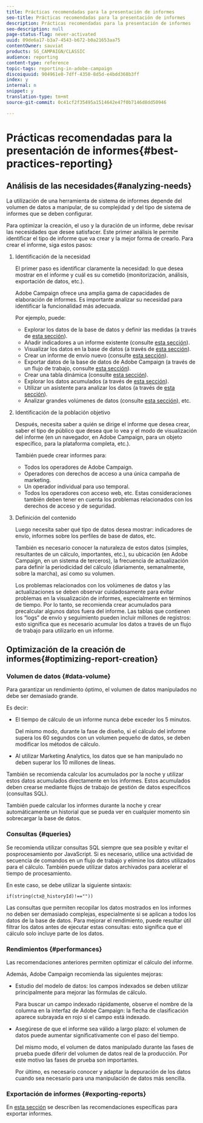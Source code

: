 ```yaml
---
title: Prácticas recomendadas para la presentación de informes
seo-title: Prácticas recomendadas para la presentación de informes
description: Prácticas recomendadas para la presentación de informes
seo-description: null
page-status-flag: never-activated
uuid: 09de6a17-b3a7-4543-b672-b0a21653aa75
contentOwner: sauviat
products: SG_CAMPAIGN/CLASSIC
audience: reporting
content-type: reference
topic-tags: reporting-in-adobe-campaign
discoiquuid: 904961e0-7dff-4350-8d5d-e4bdd368b3ff
index: y
internal: n
snippet: y
translation-type: tm+mt
source-git-commit: 0c41cf2f35495a1514642e47f0b7146d8dd50946

---
```



# Prácticas recomendadas para la presentación de informes{#best-practices-reporting}

## Análisis de las necesidades{#analyzing-needs}

La utilización de una herramienta de sistema de informes depende del volumen de datos a manipular, de su complejidad y del tipo de sistema de informes que se deben configurar.

Para optimizar la creación, el uso y la duración de un informe, debe revisar las necesidades que desee satisfacer. Este primer análisis le permite identificar el tipo de informe que va crear y la mejor forma de crearlo. Para crear el informe, siga estos pasos:

1. Identificación de la necesidad

   El primer paso es identificar claramente la necesidad: lo que desea mostrar en el informe y cuál es su cometido (monitorización, análisis, exportación de datos, etc.).

   Adobe Campaign ofrece una amplia gama de capacidades de elaboración de informes. Es importante analizar su necesidad para identificar la funcionalidad más adecuada.

   Por ejemplo, puede:

   * Explorar los datos de la base de datos y definir las medidas (a través de [esta sección](../../reporting/using/about-cubes.md)).
   * Añadir indicadores a un informe existente (consulte [esta sección](../../reporting/using/about-reports-creation-in-campaign.md)).
   * Visualizar los datos en la base de datos (a través de [esta sección](../../reporting/using/about-descriptive-analysis.md)).
   * Crear un informe de envío nuevo (consulte [esta sección](../../reporting/using/about-reports-creation-in-campaign.md)).
   * Exportar datos de la base de datos de Adobe Campaign (a través de un flujo de trabajo, consulte [esta sección](../../workflow/using/about-workflows.md)).
   * Crear una tabla dinámica (consulte [esta sección](../../reporting/using/creating-a-table.md#creating-a-breakdown-or-pivot-table)).
   * Explorar los datos acumulados (a través de [esta sección](../../reporting/using/about-cubes.md)).
   * Utilizar un asistente para analizar los datos (a través de [esta sección](../../reporting/using/about-descriptive-analysis.md)).
   * Analizar grandes volúmenes de datos (consulte [esta sección](../../reporting/using/about-reports-creation-in-campaign.md)), etc.

1. Identificación de la población objetivo

   Después, necesita saber a quién se dirige el informe que desea crear, saber el tipo de público que desea que lo vea y el modo de visualización del informe (en un navegador, en Adobe Campaign, para un objeto específico, para la plataforma completa, etc.).

   También puede crear informes para:

   * Todos los operadores de Adobe Campaign.
   * Operadores con derechos de acceso a una única campaña de marketing.
   * Un operador individual para uso temporal.
   * Todos los operadores con acceso web, etc.
   Estas consideraciones también deben tener en cuenta los problemas relacionados con los derechos de acceso y de seguridad.

1. Definición del contenido

   Luego necesita saber qué tipo de datos desea mostrar: indicadores de envío, informes sobre los perfiles de base de datos, etc.

   También es necesario conocer la naturaleza de estos datos (simples, resultantes de un cálculo, importantes, etc.), su ubicación (en Adobe Campaign, en un sistema de terceros), la frecuencia de actualización para definir la periodicidad del cálculo (diariamente, semanalmente, sobre la marcha), así como su volumen.

   Los problemas relacionados con los volúmenes de datos y las actualizaciones se deben observar cuidadosamente para evitar problemas en la visualización de informes, especialmente en términos de tiempo. Por lo tanto, se recomienda crear acumulados para precalcular algunos datos fuera del informe. Las tablas que contienen los “logs” de envío y seguimiento pueden incluir millones de registros: esto significa que es necesario acumular los datos a través de un flujo de trabajo para utilizarlo en un informe.

## Optimización de la creación de informes{#optimizing-report-creation}

### Volumen de datos {#data-volume}

Para garantizar un rendimiento óptimo, el volumen de datos manipulados no debe ser demasiado grande.

Es decir:

* El tiempo de cálculo de un informe nunca debe exceder los 5 minutos.

   Del mismo modo, durante la fase de diseño, si el cálculo del informe supera los 60 segundos con un volumen pequeño de datos, se deben modificar los métodos de cálculo.

* Al utilizar Marketing Analytics, los datos que se han manipulado no deben superar los 10 millones de líneas.

También se recomienda calcular los acumulados por la noche y utilizar estos datos acumulados directamente en los informes. Estos acumulados deben crearse mediante flujos de trabajo de gestión de datos específicos (consultas SQL).

También puede calcular los informes durante la noche y crear automáticamente un historial que se pueda ver en cualquier momento sin sobrecargar la base de datos.

### Consultas {#queries}

Se recomienda utilizar consultas SQL siempre que sea posible y evitar el posprocesamiento por JavaScript. Si es necesario, utilice una actividad de secuencia de comandos en un flujo de trabajo y elimine los datos utilizados para el cálculo. También puede utilizar datos archivados para acelerar el tiempo de procesamiento.

En este caso, se debe utilizar la siguiente sintaxis:

```
if(string(ctx@_historyId)!==""))
```

Las consultas que permiten recopilar los datos mostrados en los informes no deben ser demasiado complejas, especialmente si se aplican a todos los datos de la base de datos. Para mejorar el rendimiento, puede resultar útil filtrar los datos antes de ejecutar estas consultas: esto significa que el cálculo solo incluye parte de los datos.

### Rendimientos {#performances}

Las recomendaciones anteriores permiten optimizar el cálculo del informe.

Además, Adobe Campaign recomienda las siguientes mejoras:

* Estudio del modelo de datos: los campos indexados se deben utilizar principalmente para mejorar las fórmulas de cálculo.

   Para buscar un campo indexado rápidamente, observe el nombre de la columna en la interfaz de Adobe Campaign: la flecha de clasificación aparece subrayada en rojo si el campo está indexado.

* Asegúrese de que el informe sea válido a largo plazo: el volumen de datos puede aumentar significativamente con el paso del tiempo.

   Del mismo modo, el volumen de datos manipulado durante las fases de prueba puede diferir del volumen de datos real de la producción. Por este motivo las fases de prueba son importantes.

   Por último, es necesario conocer y adaptar la depuración de los datos cuando sea necesario para una manipulación de datos más sencilla.

### Exportación de informes {#exporting-reports}

En [esta sección](../../reporting/using/actions-on-reports.md#exporting-a-report) se describen las recomendaciones específicas para exportar informes.
